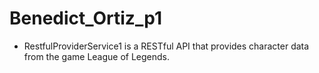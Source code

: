 # Benedict_Ortiz_p1
- RestfulProviderService1 is a RESTful API that provides character data from the game League of Legends.